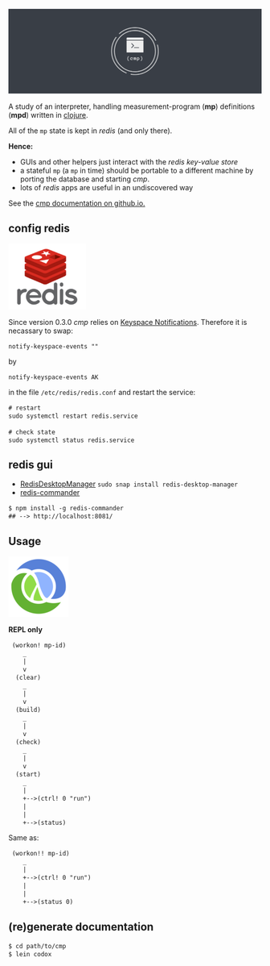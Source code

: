 ![cmp](docs/cmp_logo.png)

A study of an interpreter, handling
measurement-program (**mp**) definitions
(**mpd**) written in [clojure](https://clojure.org/).

All of the `mp` state is kept in *redis*
(and only there).

**Hence:**
* GUIs and other helpers just interact with the *redis key-value store* 
* a stateful `mp` (a `mp` in time) should be portable to a
different machine by porting the database and starting *cmp*.
* lots of *redis* apps are useful in an undiscovered way

See the [cmp documentation on github.io.](https://wactbprot.github.io/cmp/)

## config redis

![redis](docs/redis_logo.png)

Since version 0.3.0 *cmp* relies on
[Keyspace Notifications](https://redis.io/topics/notifications).
Therefore it is necassary to swap:

```shell
notify-keyspace-events ""
```

by


```shell
notify-keyspace-events AK

```

in the file `/etc/redis/redis.conf` and restart the service:


```shell
# restart
sudo systemctl restart redis.service

# check state
sudo systemctl status redis.service
```

## redis gui

* [RedisDesktopManager](https://github.com/uglide/RedisDesktopManager) `sudo snap install redis-desktop-manager`
* [redis-commander](https://github.com/joeferner/redis-commander)

```shell
$ npm install -g redis-commander
## --> http://localhost:8081/
```

## Usage

![redis](docs/clojure_logo.png)

**REPL only**

```
 (workon! mp-id)
    _
    |
    v
  (clear)
    _
    |
    v
  (build)
    _
    |
    v
  (check)
    _
    |
    v
  (start)
    _
    |
    +-->(ctrl! 0 "run")
    |
    |
    +-->(status)
```

Same as:

```
 (workon!! mp-id)
    _
    |
    +-->(ctrl! 0 "run")
    |
    |
    +-->(status 0)
```

## (re)generate documentation

```shell
$ cd path/to/cmp
$ lein codox
```

